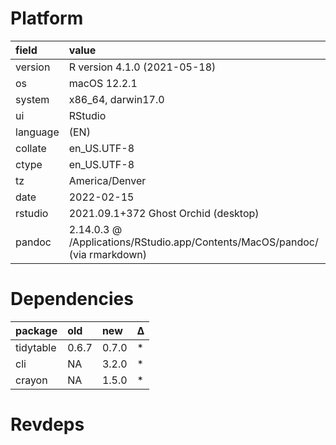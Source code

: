# Platform

|field    |value                                                                       |
|:--------|:---------------------------------------------------------------------------|
|version  |R version 4.1.0 (2021-05-18)                                                |
|os       |macOS 12.2.1                                                                |
|system   |x86_64, darwin17.0                                                          |
|ui       |RStudio                                                                     |
|language |(EN)                                                                        |
|collate  |en_US.UTF-8                                                                 |
|ctype    |en_US.UTF-8                                                                 |
|tz       |America/Denver                                                              |
|date     |2022-02-15                                                                  |
|rstudio  |2021.09.1+372 Ghost Orchid (desktop)                                        |
|pandoc   |2.14.0.3 @ /Applications/RStudio.app/Contents/MacOS/pandoc/ (via rmarkdown) |

# Dependencies

|package   |old   |new   |Δ  |
|:---------|:-----|:-----|:--|
|tidytable |0.6.7 |0.7.0 |*  |
|cli       |NA    |3.2.0 |*  |
|crayon    |NA    |1.5.0 |*  |

# Revdeps

